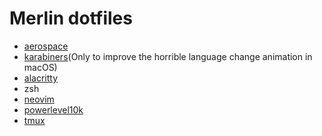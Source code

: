 # Merlin dotfiles
- [aerospace](https://github.com/nikitabobko/AeroSpace) 
- [karabiners](https://karabiner-elements.pqrs.org)(Only to improve the horrible language change animation in macOS) 
- [alacritty](https://github.com/alacritty/alacritty)
- zsh
- [neovim](https://neovim.io)
- [powerlevel10k](https://github.com/romkatv/powerlevel10k)
- [tmux](https://github.com/tmux/tmux)
